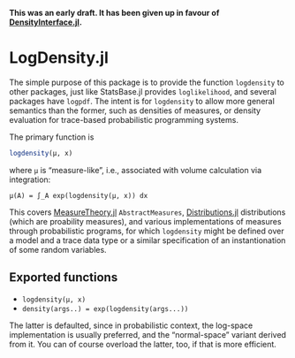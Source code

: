 **This was an early draft.  It has been given up in favour of [DensityInterface.jl](https://github.com/JuliaMath/DensityInterface.jl).**

# LogDensity.jl

The simple purpose of this package is to provide the function `logdensity` to other packages, just
like StatsBase.jl provides `loglikelihood`, and several packages have `logpdf`.  The intent is for
`logdensity` to allow more general semantics than the former, such as densities of measures, or
density evaluation for trace-based probabilistic programming systems.

The primary function is

```julia
logdensity(μ, x)
```

where `μ` is “measure-like”, i.e., associated with volume calculation via integration:

```
μ(A) = ∫_A exp(logdensity(μ, x)) dx
```

This covers [MeasureTheory.jl](https://github.com/cscherrer/MeasureTheory.jl) `AbstractMeasures`,
[Distributions.jl](https://github.com/JuliaStats/Distributions.jl) distributions (which are
proability measures), and various implementations of measures through probabilistic programs, for
which `logdensity` might be defined over a model and a trace data type or a similar specification of
an instantionation of some random variables.


## Exported functions

- `logdensity(μ, x)`
- `density(args..) = exp(logdensity(args...))`

The latter is defaulted, since in probabilistic context, the log-space implementation is usually
preferred, and the “normal-space” variant derived from it.  You can of course overload the latter,
too, if that is more efficient.
